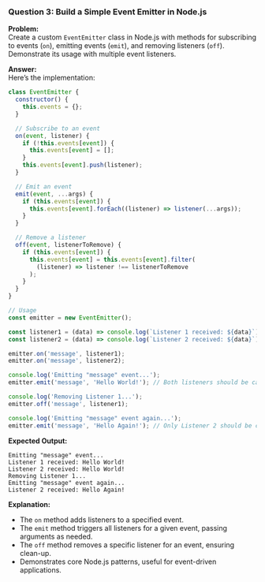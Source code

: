 

### **Question 3: Build a Simple Event Emitter in Node.js**

**Problem:**  
Create a custom `EventEmitter` class in Node.js with methods for subscribing to events (`on`), emitting events (`emit`), and removing listeners (`off`). Demonstrate its usage with multiple event listeners.

**Answer:**  
Here’s the implementation:

```javascript
class EventEmitter {
  constructor() {
    this.events = {};
  }

  // Subscribe to an event
  on(event, listener) {
    if (!this.events[event]) {
      this.events[event] = [];
    }
    this.events[event].push(listener);
  }

  // Emit an event
  emit(event, ...args) {
    if (this.events[event]) {
      this.events[event].forEach((listener) => listener(...args));
    }
  }

  // Remove a listener
  off(event, listenerToRemove) {
    if (this.events[event]) {
      this.events[event] = this.events[event].filter(
        (listener) => listener !== listenerToRemove
      );
    }
  }
}

// Usage
const emitter = new EventEmitter();

const listener1 = (data) => console.log(`Listener 1 received: ${data}`);
const listener2 = (data) => console.log(`Listener 2 received: ${data}`);

emitter.on('message', listener1);
emitter.on('message', listener2);

console.log('Emitting "message" event...');
emitter.emit('message', 'Hello World!'); // Both listeners should be called

console.log('Removing Listener 1...');
emitter.off('message', listener1);

console.log('Emitting "message" event again...');
emitter.emit('message', 'Hello Again!'); // Only Listener 2 should be called
```

**Expected Output:**

```
Emitting "message" event...
Listener 1 received: Hello World!
Listener 2 received: Hello World!
Removing Listener 1...
Emitting "message" event again...
Listener 2 received: Hello Again!
```

**Explanation:**

- The `on` method adds listeners to a specified event.
- The `emit` method triggers all listeners for a given event, passing arguments as needed.
- The `off` method removes a specific listener for an event, ensuring clean-up.
- Demonstrates core Node.js patterns, useful for event-driven applications.
